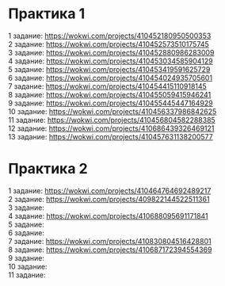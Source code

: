# Практика 1
1 задание: https://wokwi.com/projects/410452180950500353  
2 задание: https://wokwi.com/projects/410452573510175745  
3 задание: https://wokwi.com/projects/410452880986283009  
4 задание: https://wokwi.com/projects/410453034585904129  
5 задание: https://wokwi.com/projects/410453419591625729  
6 задание: https://wokwi.com/projects/410454024935705601  
7 задание: https://wokwi.com/projects/410454415110918145  
8 задание: https://wokwi.com/projects/410455059415946241  
9 задание: https://wokwi.com/projects/410455445447164929  
10 задание: https://wokwi.com/projects/410456337986842625  
11 задание: https://wokwi.com/projects/410456804582288385  
12 задание: https://wokwi.com/projects/410686439326469121  
13 задание: https://wokwi.com/projects/410457631138200577  
# Практика 2
1 задание: https://wokwi.com/projects/410464764692489217  
2 задание: https://wokwi.com/projects/409822144522511361  
3 задание:   
4 задание: https://wokwi.com/projects/410688095691171841  
5 задание:  
6 задание:  
7 задание: https://wokwi.com/projects/410830804516428801  
8 задание: https://wokwi.com/projects/410687172394554369  
9 задание:  
10 задание:  
11 задание:  
